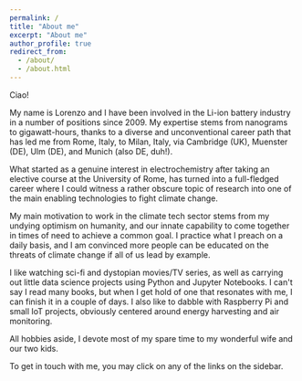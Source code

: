 ```yaml
---
permalink: /
title: "About me"
excerpt: "About me"
author_profile: true
redirect_from: 
  - /about/
  - /about.html
---
```

Ciao! 

My name is Lorenzo and I have been involved in the Li-ion battery industry in a number of positions since 2009. My expertise stems from nanograms to gigawatt-hours, thanks to a diverse and unconventional career path that has led me from Rome, Italy, to Milan, Italy, via Cambridge (UK), Muenster (DE), Ulm (DE), and Munich (also DE, duh!).

What started as a genuine interest in electrochemistry after taking an elective course at the University of Rome, has turned into a full-fledged career where I could witness a rather obscure topic of research into one of the main enabling technologies to fight climate change.

My main motivation to work in the climate tech sector stems from my undying optimism on humanity, and our innate capability to come together in times of need to achieve a common goal. I practice what I preach on a daily basis, and I am convinced more people can be educated on the threats of climate change if all of us lead by example.

I like watching sci-fi and dystopian movies/TV series, as well as carrying out little data science projects using Python and Jupyter Notebooks. I can't say I read many books, but when I get hold of one that resonates with me, I can finish it in a couple of days. I also like to dabble with Raspberry Pi and small IoT projects, obviously centered around energy harvesting and air monitoring.

All hobbies aside, I devote most of my spare time to my wonderful wife and our two kids.


To get in touch with me, you may click on any of the links on the sidebar.